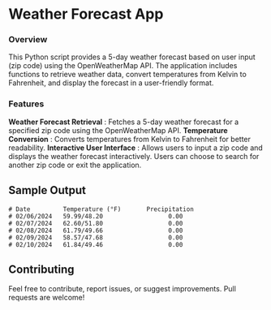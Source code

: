 # Weather Forecast App
### Overview
This Python script provides a 5-day weather forecast based on user input (zip code) using the OpenWeatherMap API. The application includes functions to retrieve weather data, convert temperatures from Kelvin to Fahrenheit, and display the forecast in a user-friendly format.

### Features
**Weather Forecast Retrieval** : Fetches a 5-day weather forecast for a specified zip code using the OpenWeatherMap API.
**Temperature Conversion** : Converts temperatures from Kelvin to Fahrenheit for better readability.
**Interactive User Interface** : Allows users to input a zip code and displays the weather forecast interactively. Users can choose to search for another zip code or exit the application.

## Sample Output

~~~
# Date         Temperature (°F)       Precipitation
# 02/06/2024   59.99/48.20                  0.00
# 02/07/2024   62.60/51.80                  0.00
# 02/08/2024   61.79/49.66                  0.00
# 02/09/2024   58.57/47.68                  0.00
# 02/10/2024   61.84/49.46                  0.00
~~~

## Contributing
Feel free to contribute, report issues, or suggest improvements. Pull requests are welcome!

